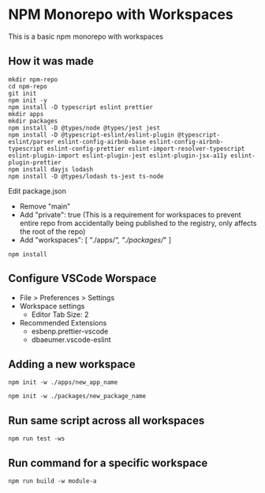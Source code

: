 # NPM Monorepo with Workspaces

This is a basic npm monorepo with workspaces

## How it was made

```cli
mkdir npm-repo
cd npm-repo
git init
npm init -y
npm install -D typescript eslint prettier
mkdir apps
mkdir packages
npm install -D @types/node @types/jest jest
npm install -D @typescript-eslint/eslint-plugin @typescript-eslint/parser eslint-config-airbnb-base eslint-config-airbnb-typescript eslint-config-prettier eslint-import-resolver-typescript eslint-plugin-import eslint-plugin-jest eslint-plugin-jsx-a11y eslint-plugin-prettier
npm install dayjs lodash
npm install -D @types/lodash ts-jest ts-node
```

Edit package.json

- Remove "main"
- Add "private": true (This is a requirement for workspaces to prevent entire repo from accidentally being published to the registry, only affects the root of the repo)
- Add "workspaces": [ "./apps/*", "./packages/*" ]

```cli
npm install
```

## Configure VSCode Worspace

- File > Preferences > Settings
- Workspace settings
  - Editor Tab Size: 2
- Recommended Extensions
  - esbenp.prettier-vscode
  - dbaeumer.vscode-eslint

## Adding a new workspace

```cli
npm init -w ./apps/new_app_name

npm init -w ./packages/new_package_name
```

## Run same script across all workspaces

```cli
npm run test -ws
```

## Run command for a specific workspace

```cli
npm run build -w module-a
```
